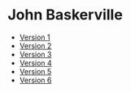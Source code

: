 
John Baskerville
================
- [Version 1](http://takashiibbotson.github.io/JohnBaskerville/version-1.html)
- [Version 2](http://takashiibbotson.github.io/JohnBaskerville/Version-2.html)
- [Version 3](http://takashiibbotson.github.io/JohnBaskerville/version-3.html)
- [Version 4](http://takashiibbotson.github.io/JohnBaskerville/version-4.html)
- [Version 5](http://takashiibbotson.github.io/JohnBaskerville/version-5.html)
- [Version 6](http://takashiibbotson.github.io/JohnBaskerville/version-6.html)

